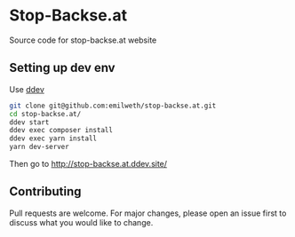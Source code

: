 # Stop-Backse.at

Source code for stop-backse.at website

## Setting up dev env

Use [ddev](https://www.ddev.com/)

```bash
git clone git@github.com:emilweth/stop-backse.at.git
cd stop-backse.at/
ddev start
ddev exec composer install
ddev exec yarn install
yarn dev-server
```

Then go to http://stop-backse.at.ddev.site/

## Contributing
Pull requests are welcome. For major changes, please open an issue first to discuss what you would like to change.
